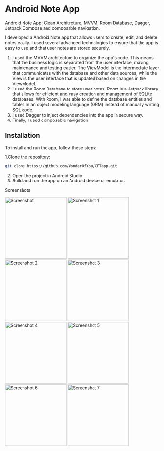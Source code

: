 # Android Note App
Android Note App: Clean Architecture, MVVM, Room Database, Dagger, Jetpack Compose and composable navigation.

I developed a Android Note app that allows users to create, edit, and delete notes easily. I used several advanced technologies to ensure that the app is easy to use and that user notes are stored securely.
1. I used the MVVM architecture to organize the app's code. This means that the business logic is separated from the user interface, making maintenance and testing easier. The ViewModel is the intermediate layer that communicates with the database and other data sources, while the View is the user interface that is updated based on changes in the ViewModel.
2. I used the Room Database to store user notes. Room is a Jetpack library that allows for efficient and easy creation and management of SQLite databases. With Room, I was able to define the database entities and tables in an object modeling language (ORM) instead of manually writing SQL code.
3. I used Dagger to inject dependencies into the app in secure way.
4. Finally, I used composable navigation


## Installation
   
To install and run the app, follow these steps:

1.Clone the repository:
   ```bash
   git clone https://github.com/Wonder0fYou/CFTapp.git
```

2. Open the project in Android Studio.
3. Build and run the app on an Android device or emulator.

Screenshots

<img src="https://github.com/user-attachments/assets/19aac733-8436-453d-9d49-347265da1a7e" alt="Screenshot" width="200" />
<img src="https://github.com/user-attachments/assets/94370623-ffcd-4dfe-8f53-c76409d5b9a3" alt="Screenshot 1" width="200" />
<img src="https://github.com/user-attachments/assets/a6bb52e0-4853-4316-8f66-5283ab2db2a0" alt="Screenshot 2" width="200" />
<img src="https://github.com/user-attachments/assets/ddc0c436-237e-4695-84f8-d51b96e39e1a" alt="Screenshot 3" width="200" />
<img src="https://github.com/user-attachments/assets/e6c915b7-9862-4ac0-aa64-a421f9102cf9" alt="Screenshot 4" width="200" />
<img src="https://github.com/user-attachments/assets/63b30222-4d3d-45be-910c-a634021eb11c" alt="Screenshot 5" width="200" />
<img src="https://github.com/user-attachments/assets/103b3438-75c9-43d5-8015-50f49ebc9601" alt="Screenshot 6" width="200" />
<img src="https://github.com/user-attachments/assets/f90d8e9c-7086-4f25-9477-cc16eb923503" alt="Screenshot 7" width="200" />
